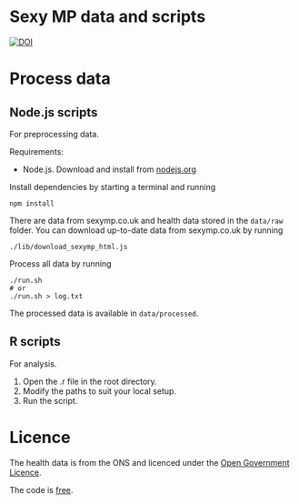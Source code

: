 # Sexy MP data and scripts

[![DOI](https://zenodo.org/badge/7471/tgwizard/sexymp-data.svg)](http://dx.doi.org/10.5281/zenodo.12984)


# Process data

## Node.js scripts

For preprocessing data.

Requirements:

 - Node.js. Download and install from [nodejs.org](http://nodejs.org/)

Install dependencies by starting a terminal and running

    npm install

There are data from sexymp.co.uk and health data stored in the `data/raw` folder. You can download up-to-date data from sexymp.co.uk by running

    ./lib/download_sexymp_html.js

Process all data by running

    ./run.sh
    # or
    ./run.sh > log.txt

The processed data is available in `data/processed`.

## R scripts

For analysis.

1. Open the .r file in the root directory. 
2. Modify the paths to suit your local setup.
3. Run the script.


# Licence

The health data is from the ONS and licenced under the [Open Government
Licence](http://www.nationalarchives.gov.uk/doc/open-government-licence/version/2/).

The code is [free](LICENSE.md).
